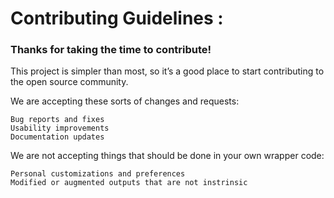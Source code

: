 # Contributing Guidelines :

  ### Thanks for taking the time to contribute!
  
  This project is simpler than most, so it’s a good place to start contributing to the open source community.

  We are accepting these sorts of changes and requests:

    Bug reports and fixes
    Usability improvements
    Documentation updates

We are not accepting things that should be done in your own wrapper code:

    Personal customizations and preferences
    Modified or augmented outputs that are not instrinsic
